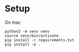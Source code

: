 # Setup
On mac
```
python3 -m venv venv
source venv/bin/activate
pip install -r requirements.txt
pip install -e .
```